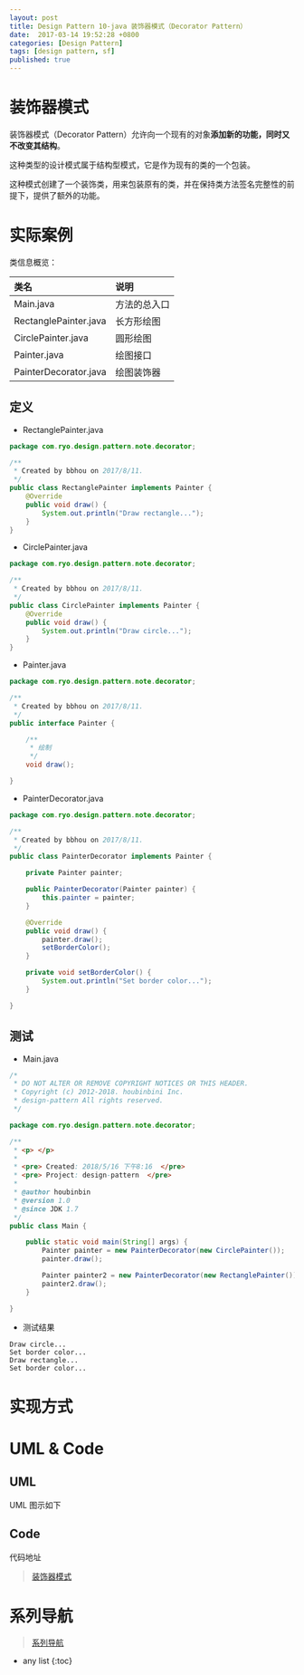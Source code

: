 ```yaml
---
layout: post
title: Design Pattern 10-java 装饰器模式（Decorator Pattern）
date:  2017-03-14 19:52:28 +0800
categories: [Design Pattern]
tags: [design pattern, sf]
published: true
---
```


# 装饰器模式

装饰器模式（Decorator Pattern）允许向一个现有的对象**添加新的功能，同时又不改变其结构**。

这种类型的设计模式属于结构型模式，它是作为现有的类的一个包装。

这种模式创建了一个装饰类，用来包装原有的类，并在保持类方法签名完整性的前提下，提供了额外的功能。

# 实际案例

类信息概览：

| 类名 | 说明 |
|:----|:----|
| Main.java | 方法的总入口 |
| RectanglePainter.java | 长方形绘图 |
| CirclePainter.java | 圆形绘图 |
| Painter.java | 绘图接口 |
| PainterDecorator.java | 绘图装饰器 |

## 定义


- RectanglePainter.java

```java
package com.ryo.design.pattern.note.decorator;

/**
 * Created by bbhou on 2017/8/11.
 */
public class RectanglePainter implements Painter {
    @Override
    public void draw() {
        System.out.println("Draw rectangle...");
    }
}

```


- CirclePainter.java

```java
package com.ryo.design.pattern.note.decorator;

/**
 * Created by bbhou on 2017/8/11.
 */
public class CirclePainter implements Painter {
    @Override
    public void draw() {
        System.out.println("Draw circle...");
    }
}

```


- Painter.java

```java
package com.ryo.design.pattern.note.decorator;

/**
 * Created by bbhou on 2017/8/11.
 */
public interface Painter {

    /**
     * 绘制
     */
    void draw();

}

```


- PainterDecorator.java

```java
package com.ryo.design.pattern.note.decorator;

/**
 * Created by bbhou on 2017/8/11.
 */
public class PainterDecorator implements Painter {

    private Painter painter;

    public PainterDecorator(Painter painter) {
        this.painter = painter;
    }

    @Override
    public void draw() {
        painter.draw();
        setBorderColor();
    }

    private void setBorderColor() {
        System.out.println("Set border color...");
    }

}

```


## 测试

- Main.java

```java
/*
 * DO NOT ALTER OR REMOVE COPYRIGHT NOTICES OR THIS HEADER.
 * Copyright (c) 2012-2018. houbinbini Inc.
 * design-pattern All rights reserved.
 */

package com.ryo.design.pattern.note.decorator;

/**
 * <p> </p>
 *
 * <pre> Created: 2018/5/16 下午8:16  </pre>
 * <pre> Project: design-pattern  </pre>
 *
 * @author houbinbin
 * @version 1.0
 * @since JDK 1.7
 */
public class Main {

    public static void main(String[] args) {
        Painter painter = new PainterDecorator(new CirclePainter());
        painter.draw();

        Painter painter2 = new PainterDecorator(new RectanglePainter());
        painter2.draw();
    }

}

```

- 测试结果

```
Draw circle...
Set border color...
Draw rectangle...
Set border color...
```

# 实现方式

# UML & Code

## UML

UML 图示如下

## Code

代码地址

> [装饰器模式](https://github.com/houbb/design-pattern/tree/master/design-pattern-note/src/main/java/com/ryo/design/pattern/note/Decorator)

# 系列导航

> [系列导航](https://blog.csdn.net/ryo1060732496/article/details/80214740)

* any list
{:toc}